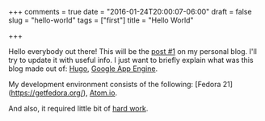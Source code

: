 +++
comments = true
date = "2016-01-24T20:00:07-06:00"
draft = false
slug = "hello-world"
tags = ["first"]
title = "Hello World"

+++

Hello everybody out there! This will be the [post #1](/hello-world) on my personal blog.
I'll try to update it with useful info. I just want to briefly explain
what was this blog made out of: [Hugo](https://gohugo.io/), [Google App Engine](https://cloud.google.com/appengine/docs).

My development environment consists of the following:
[Fedora 21] (https://getfedora.org/),
[Atom.io](https://atom.io/).

And also, it required  little bit of [hard work](https://www.youtube.com/watch?v=bF4Dw_CNTys).
